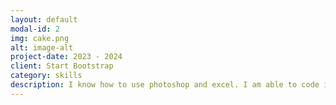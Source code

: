 ```yaml
---
layout: default
modal-id: 2
img: cake.png
alt: image-alt
project-date: 2023 - 2024
client: Start Bootstrap
category: skills
description: I know how to use photoshop and excel. I am able to code in python. I am also learning how to do accoutning. I know how to make websites.
---
```

